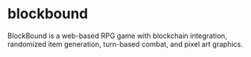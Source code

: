 # blockbound
BlockBound is a web-based RPG game with blockchain integration, randomized item generation, turn-based combat, and pixel art graphics.
